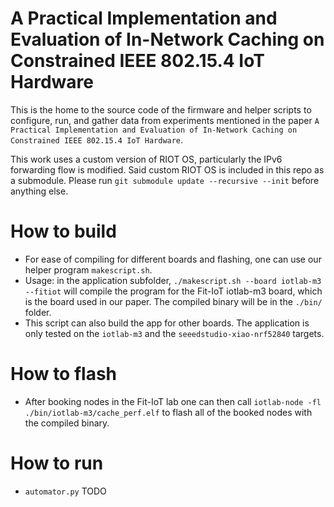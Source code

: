 # A Practical Implementation and Evaluation of In-Network Caching on Constrained IEEE 802.15.4 IoT Hardware 

This is the home to the source code of the firmware and helper scripts to configure, run, and gather data from experiments mentioned in the paper `A Practical Implementation and Evaluation of In-Network Caching on Constrained IEEE 802.15.4 IoT Hardware`.

This work uses a custom version of RIOT OS, particularly the IPv6 forwarding flow is modified. Said custom RIOT OS is included in this repo as a submodule. Please run `git submodule update --recursive --init` before anything else.

# How to build
- For ease of compiling for different boards and flashing, one can use our helper program `makescript.sh`. 
- Usage: in the application subfolder, `./makescript.sh --board iotlab-m3 --fitiot` will compile the program for the Fit-IoT iotlab-m3 board, which is the board used in our paper. The compiled binary will be in the `./bin/` folder.
- This script can also build the app for other boards. The application is only tested on the `iotlab-m3` and the `seeedstudio-xiao-nrf52840` targets. 

# How to flash
- After booking nodes in the Fit-IoT lab one can then call `iotlab-node -fl ./bin/iotlab-m3/cache_perf.elf` to flash all of the booked nodes with the compiled binary. 

# How to run
- `automator.py` TODO
